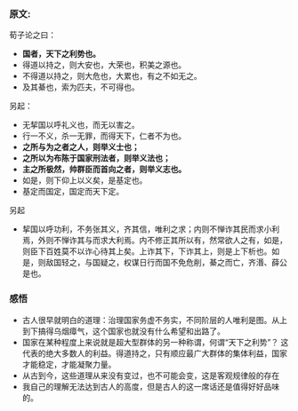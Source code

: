 
### 原文:

  荀子论之曰：
  - **国者，天下之利势也。**
  - 得道以持之，则大安也，大荣也，积美之源也。
  - 不得道以持之，则大危也，大累也，有之不如无之。
  - 及其綦也，索为匹夫，不可得也。


  另起：
  - 无挈国以呼礼义也，而无以害之。
  - 行一不义，杀一无罪，而得天下，仁者不为也。
  - **之所与为之者之人，则举义士也；**
  - **之所以为布陈于国家刑法者，则举义法也；**
  - **主之所极然，帅群臣而首向之者，则举义志也。**
  - 如是，则下仰上以义矣，是基定也。
  - 基定而国定，国定而天下定。

另起

- 挈国以呼功利，不务张其义，齐其信，唯利之求；内则不惮诈其民而求小利焉，外则不惮诈其与而求大利焉。内不修正其所以有，然常欲人之有，如是，则臣下百姓莫不以诈心待其上矣。上诈其下，下诈其上，则是上下析也。如是，则敌国轻之，与国疑之，权谋日行而国不免危削，綦之而亡，齐湣、薛公是也。

### 感悟

  - 古人很早就明白的道理：治理国家务虚不务实，不同阶层的人唯利是图。从上到下搞得乌烟瘴气，这个国家也就没有什么希望和出路了。
  - 国家在某种程度上来说就是超大型群体的另一种称谓，何谓“天下之利势”？
  这代表的绝大多数人的利益。得道持之，只有顺应最广大群体的集体利益，国家才能稳定，才能凝聚力量。
  - 从古到今，这些道理从来没有变过，也不可能会变，这是客观规律般的存在
  - 我自己的理解无法达到古人的高度，但是古人的这一席话还是值得好好品味的。
